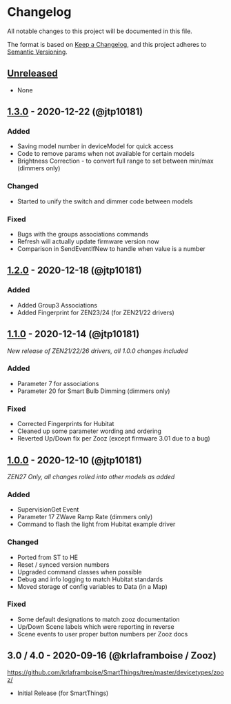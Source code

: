 # Changelog
All notable changes to this project will be documented in this file.

The format is based on [Keep a Changelog](https://keepachangelog.com/en/1.0.0/),
and this project adheres to [Semantic Versioning](https://semver.org/spec/v2.0.0.html).

## [Unreleased]
- None


## [1.3.0] - 2020-12-22 (@jtp10181)
### Added
- Saving model number in deviceModel for quick access
- Code to remove params when not available for certain models
- Brightness Correction - to convert full range to set between min/max (dimmers only)

### Changed
-  Started to unify the switch and dimmer code between models

### Fixed
- Bugs with the groups associations commands
- Refresh will actually update firmware version now
- Comparison in SendEventIfNew to handle when value is a number


## [1.2.0] - 2020-12-18 (@jtp10181)
### Added
- Added Group3 Associations
- Added Fingerprint for ZEN23/24 (for ZEN21/22 drivers)


## [1.1.0] - 2020-12-14 (@jtp10181)
_New release of ZEN21/22/26 drivers, all 1.0.0 changes included_
### Added
- Parameter 7 for associations
- Parameter 20 for Smart Bulb Dimming (dimmers only)

### Fixed
- Corrected Fingerprints for Hubitat
- Cleaned up some parameter wording and ordering
- Reverted Up/Down fix per Zooz (except firmware 3.01 due to a bug)


## [1.0.0] - 2020-12-10 (@jtp10181)
_ZEN27 Only, all changes rolled into other models as added_
### Added
- SupervisionGet Event
- Parameter 17 ZWave Ramp Rate (dimmers only)
- Command to flash the light from Hubitat example driver

### Changed
- Ported from ST to HE
- Reset / synced version numbers
- Upgraded command classes when possible
- Debug and info logging to match Hubitat standards
- Moved storage of config variables to Data (in a Map)
 
### Fixed
- Some default designations to match zooz documentation
- Up/Down Scene labels which were reporting in reverse
- Scene events to user proper button numbers per Zooz docs

## 3.0 / 4.0 - 2020-09-16 (@krlaframboise / Zooz)
https://github.com/krlaframboise/SmartThings/tree/master/devicetypes/zooz/
- Initial Release (for SmartThings)

[Unreleased]: https://github.com/jtp10181/Hubitat/compare/zooz-v1.3.0...HEAD
[1.3.0]: https://github.com/jtp10181/Hubitat/compare/zooz-v1.2.0...zooz-v1.3.0
[1.2.0]: https://github.com/jtp10181/Hubitat/compare/zooz-v1.1.0...zooz-v1.2.0
[1.1.0]: https://github.com/jtp10181/Hubitat/compare/zooz-v1.0.0...zooz-v1.1.0
[1.0.0]: https://github.com/jtp10181/Hubitat/releases/tag/zooz-v1.0.0
